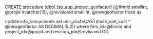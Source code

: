﻿CREATE procedure [dbo].[sp_app_project_geofactor] (@firmid smallint, @projid nvarchar(15), @revisionid smallint, @newgeofactor float) as

update info_components set unit_cost=CAST(base_unit_cost * @newgeofactor AS DECIMAL(5,2)) 
where firm_id=@firmid and project_id=@projid and revision_id=@revisionid
GO
